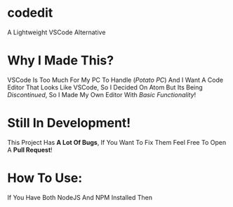 # codedit
A Lightweight VSCode Alternative

# Why I Made This?
VSCode Is Too Much For My PC To Handle (_Potato PC_) And I Want A Code Editor That Looks Like VSCode, So I Decided On Atom But Its Being _Discontinued_, So I Made My Own Editor With _Basic Functionality_!

# Still In Development!
This Project Has **A Lot Of Bugs**, If You Want To Fix Them Feel Free To Open A **Pull Request**!

# How To Use:
If You Have Both NodeJS And NPM Installed Then